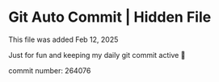 # Git Auto Commit | Hidden File

This file was added Feb 12, 2025

Just for fun and keeping my daily git commit active 🤪

commit number: 264076
